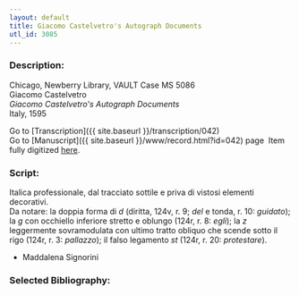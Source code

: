 ```yaml
---
layout: default
title: Giacomo Castelvetro's Autograph Documents
utl_id: 3085
---
```


###  Description:

Chicago, Newberry Library, VAULT Case MS 5086<br>
Giacomo Castelvetro<br>
_Giacomo Castelvetro's Autograph Documents​_<br>
Italy, 1595

Go to [Transcription]({{ site.baseurl }}/transcription/042)<br>
Go to [Manuscript]({{ site.baseurl }}/www/record.html?id=042) page 
Item fully digitized [here](https://collections.newberry.org/asset-management/2KXJ8ZSR6GAEH).

###  Script:

Italica professionale, dal tracciato sottile e priva di vistosi elementi decorativi.<br>
Da notare: la doppia forma di _d_ (diritta, 124v, r. 9; _del_ e tonda, r. 10: _guidato_); la _g_ con occhiello inferiore stretto e oblungo (124r, r. 8: _egli_); la _z_ leggermente sovramodulata con ultimo tratto obliquo che scende sotto il rigo (124r, r. 3: _pallazzo_); il falso legamento _st_ (124r, r. 20: _protestare_).<br>
- Maddalena Signorini

###  Selected Bibliography:



